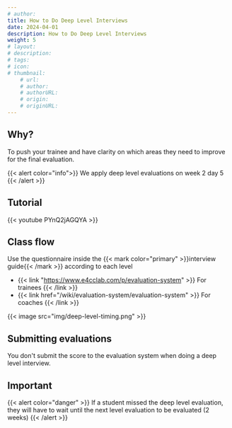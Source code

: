 ```yaml
---
# author: 
title: How to Do Deep Level Interviews
date: 2024-04-01
description: How to Do Deep Level Interviews
weight: 5
# layout: 
# description: 
# tags: 
# icon: 
# thumbnail: 
    # url: 
    # author: 
    # authorURL: 
    # origin: 
    # originURL: 
---
```


## Why?

To push your trainee and have clarity on which areas they need to improve for the final evaluation.

{{< alert color="info">}}
We apply deep level evaluations on week 2 day 5
{{< /alert >}}

## Tutorial

{{< youtube PYnQ2jAGQYA >}}

## Class flow

Use the questionnaire inside the {{< mark color="primary" >}}interview guide{{< /mark >}} according to each level
- {{< link  "https://www.e4cclab.com/p/evaluation-system" >}} For trainees {{< /link >}}
- {{< link  href="/wiki/evaluation-system/evaluation-system" >}} For coaches {{< /link >}}

{{< image src="img/deep-level-timing.png" >}}

## Submitting evaluations

You don't submit the score to the evaluation system when doing a deep level interview.

## Important

{{< alert color="danger" >}}
If a student missed the deep level evaluation, they will have to wait until the next level evaluation to be evaluated (2 weeks)
{{< /alert >}}
